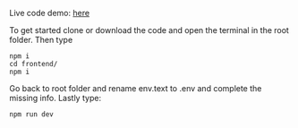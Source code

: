 Live code demo:  [here](https://books-app.abramovich-elad.com)

To get started clone or download the code
and open the terminal in the root folder. Then type

```
npm i
cd frontend/
npm i
```

Go back to root folder and rename env.text to .env
and complete the missing info.
Lastly type:
```
npm run dev
```